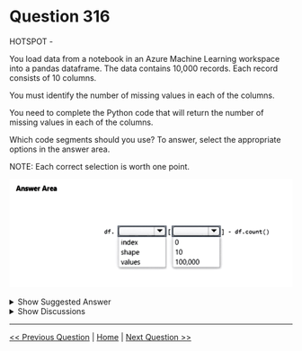 # Question 316

HOTSPOT -

You load data from a notebook in an Azure Machine Learning workspace into a pandas dataframe. The data contains 10,000 records. Each record consists of 10 columns.

You must identify the number of missing values in each of the columns.

You need to complete the Python code that will return the number of missing values in each of the columns.

Which code segments should you use? To answer, select the appropriate options in the answer area.

NOTE: Each correct selection is worth one point.

![Question Image](../images/q316_q_image458.png)

<details>
  <summary>Show Suggested Answer</summary>

<img src="../images/q316_ans_0_image614.png" alt="Answer Image"><br>

</details>

<details>
  <summary>Show Discussions</summary>

<blockquote><p><strong>avotofu</strong> <code>(Wed 18 Oct 2023 11:59)</code> - <em>Upvotes: 19</em></p><p>Answer is df.shape[0] - df.count()

df.shape[0] = total number of rows.
df.count() = non-missing values</p></blockquote>

<blockquote><p><strong>Lion007</strong> <code>(Sun 30 Jun 2024 10:54)</code> - <em>Upvotes: 5</em></p><p>WRONG. The Correct answer is:   shape   and   0

The shape attribute of a DataFrame returns the dimensionality of the DataFrame, where shape[0] returns the number of Rows and shape[1] returns the number of Columns.

If you have 10,000 rows ( df.shape[0] equals 10,000 ) and you want to find out how many values are missing in each Column, you would use df.shape[0] and subtract the number of non-missing values per column from the total number of rows to get the number of missing values like this:
missing_values_per_column = df.shape[0] - df.count()

The df.count() method returns the number of non-NA/non-missing values in each column. By subtracting this from the total number of rows (df.shape[0]), you get the count of missing values per column.</p></blockquote>

<blockquote><p><strong>BR_CS</strong> <code>(Sat 17 Feb 2024 09:29)</code> - <em>Upvotes: 1</em></p><p>A pretty silly approach, but df.shape[0] would be correct to get the #of total rows.</p></blockquote>
<blockquote><p><strong>snegnik</strong> <code>(Sun 03 Dec 2023 15:04)</code> - <em>Upvotes: 1</em></p><p>strange examples. I use this approach
# Assuming you have loaded the data into a pandas DataFrame named &#x27;df&#x27;
missing_values_count = df.isnull().sum()

# Output the number of missing values in each column

print(missing_values_count)</p></blockquote>

</details>

---

[<< Previous Question](question_315.md) | [Home](/index.md) | [Next Question >>](question_317.md)
